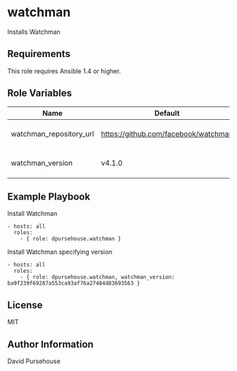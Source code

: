 watchman
========

Installs Watchman

Requirements
------------

This role requires Ansible 1.4 or higher.

Role Variables
--------------

| Name                       | Default                               | Description                                 |
|----------------------------|---------------------------------------|---------------------------------------------|
| watchman_repository_url    | https://github.com/facebook/watchman  | URL of watchman repository                  |
| watchman_version           | v4.1.0                                | Version of watchman to install              |

Example Playbook
----------------

Install Watchman
```
- hosts: all
  roles:
    - { role: dpursehouse.watchman }
```

Install Watchman specifying version
```
- hosts: all
  roles:
    - { role: dpursehouse.watchman, watchman_version: ba9f239f69287a553ca93af76a27484d83693563 }
```

License
-------

MIT

Author Information
------------------

David Pursehouse
